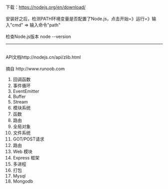 <br>下载：https://nodejs.org/en/download/ </br>
<br>安装好之后，检测PATH环境变量是否配置了Node.js，点击开始=》运行=》输入"cmd" => 输入命令"path"</br>
<br>检查Node.js版本  node --version</br>
<hr />
<br>API文档<url>http://nodejs.cn/api/zlib.html </url> </br>
<br>摘自 <url> http://www.runoob.com </url> </br>
<ol>
<li>回调函数</li>
<li>事件循环</li>
<li>EventEmitter</li>
<li>Buffer</li>
<li>Stream</li>
<li>模块系统</li>
<li>函数</li>
<li>路由</li>
<li>全局对象</li>
<li>文件系统</li>
<li>GOT/POST请求</li>
<li>路由</li>
<li>Web 模块</li>
<li>Express 框架</li>
<li>多进程</li>
<li>打包</li>
<li>Mysql</li>
<li>Mongodb</li>
</ol>
